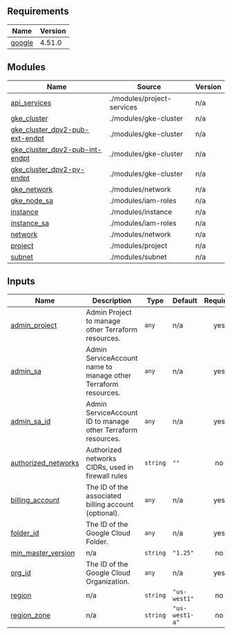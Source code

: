 ## Requirements

| Name | Version |
|------|---------|
| <a name="requirement_google"></a> [google](#requirement\_google) | 4.51.0 |

## Modules

| Name | Source | Version |
|------|--------|---------|
| <a name="module_api_services"></a> [api\_services](#module\_api\_services) | ./modules/project-services | n/a |
| <a name="module_gke_cluster"></a> [gke\_cluster](#module\_gke\_cluster) | ./modules/gke-cluster | n/a |
| <a name="module_gke_cluster_dpv2-pub-ext-endpt"></a> [gke\_cluster\_dpv2-pub-ext-endpt](#module\_gke\_cluster\_dpv2-pub-ext-endpt) | ./modules/gke-cluster | n/a |
| <a name="module_gke_cluster_dpv2-pub-int-endpt"></a> [gke\_cluster\_dpv2-pub-int-endpt](#module\_gke\_cluster\_dpv2-pub-int-endpt) | ./modules/gke-cluster | n/a |
| <a name="module_gke_cluster_dpv2-pv-endpt"></a> [gke\_cluster\_dpv2-pv-endpt](#module\_gke\_cluster\_dpv2-pv-endpt) | ./modules/gke-cluster | n/a |
| <a name="module_gke_network"></a> [gke\_network](#module\_gke\_network) | ./modules/network | n/a |
| <a name="module_gke_node_sa"></a> [gke\_node\_sa](#module\_gke\_node\_sa) | ./modules/iam-roles | n/a |
| <a name="module_instance"></a> [instance](#module\_instance) | ./modules/instance | n/a |
| <a name="module_instance_sa"></a> [instance\_sa](#module\_instance\_sa) | ./modules/iam-roles | n/a |
| <a name="module_network"></a> [network](#module\_network) | ./modules/network | n/a |
| <a name="module_project"></a> [project](#module\_project) | ./modules/project | n/a |
| <a name="module_subnet"></a> [subnet](#module\_subnet) | ./modules/subnet | n/a |

## Inputs

| Name | Description | Type | Default | Required |
|------|-------------|------|---------|:--------:|
| <a name="input_admin_project"></a> [admin\_project](#input\_admin\_project) | Admin Project to manage other Terraform resources. | `any` | n/a | yes |
| <a name="input_admin_sa"></a> [admin\_sa](#input\_admin\_sa) | Admin ServiceAccount name to manage other Terraform resources. | `any` | n/a | yes |
| <a name="input_admin_sa_id"></a> [admin\_sa\_id](#input\_admin\_sa\_id) | Admin ServiceAccount ID to manage other Terraform resources. | `any` | n/a | yes |
| <a name="input_authorized_networks"></a> [authorized\_networks](#input\_authorized\_networks) | Authorized networks CIDRs, used in firewall rules | `string` | `""` | no |
| <a name="input_billing_account"></a> [billing\_account](#input\_billing\_account) | The ID of the associated billing account (optional). | `any` | n/a | yes |
| <a name="input_folder_id"></a> [folder\_id](#input\_folder\_id) | The ID of the Google Cloud Folder. | `any` | n/a | yes |
| <a name="input_min_master_version"></a> [min\_master\_version](#input\_min\_master\_version) | n/a | `string` | `"1.25"` | no |
| <a name="input_org_id"></a> [org\_id](#input\_org\_id) | The ID of the Google Cloud Organization. | `any` | n/a | yes |
| <a name="input_region"></a> [region](#input\_region) | n/a | `string` | `"us-west1"` | no |
| <a name="input_region_zone"></a> [region\_zone](#input\_region\_zone) | n/a | `string` | `"us-west1-a"` | no |